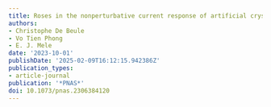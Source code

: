 ```yaml
---
title: Roses in the nonperturbative current response of artificial crystals
authors:
- Christophe De Beule
- Vo Tien Phong
- E. J. Mele
date: '2023-10-01'
publishDate: '2025-02-09T16:12:15.942386Z'
publication_types:
- article-journal
publication: '*PNAS*'
doi: 10.1073/pnas.2306384120
---
```

